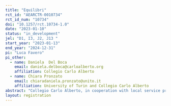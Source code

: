 ```yaml
---
title: "Equilibri"
rct_id: "AEARCTR-0010734"
rct_id_num: "10734"
doi: "10.1257/rct.10734-1.0"
date: "2023-01-10"
status: "in_development"
jel: "D1, I3, J2, J13 "
start_year: "2023-01-13"
end_year: "2024-12-31"
pi: "Luca Favero"
pi_other:
  - name: Daniela  Del Boca
    email: daniela.delboca@carloalberto.org
    affiliation: Collegio Carlo Alberto
  - name: Chiara Pronzato
    email: chiaradaniela.pronzato@unito.it
    affiliation: University of Turin and Collegio Carlo Alberto
abstract: "Collegio Carlo Alberto, in cooperation with local service providers, will evaluate a program assigning case workers to support study mothers in their participation to the labour market. Case workers will guide mothers in their labour supply choices, providing information on the availability of dedicated services aimed at work-family reconciliation and the provision of education for their children. This study will focus on mothers who volunteer to enrol in the program. We will randomize women into a treated and a control group. The treated group will be asked to meet with case workers who will guide them on their labour supply choices and promote work-family reconciliation and education services. Women in the control group will have access to some support services but will not be guided by case workers. This study will compare of effect of the support of case workers, and usage of support services, on a set of outcomes such as labour market decisions of women, participation in activities, family members' human capital accumulation, mother well-being, use of time and children development."
layout: registration
---
```


